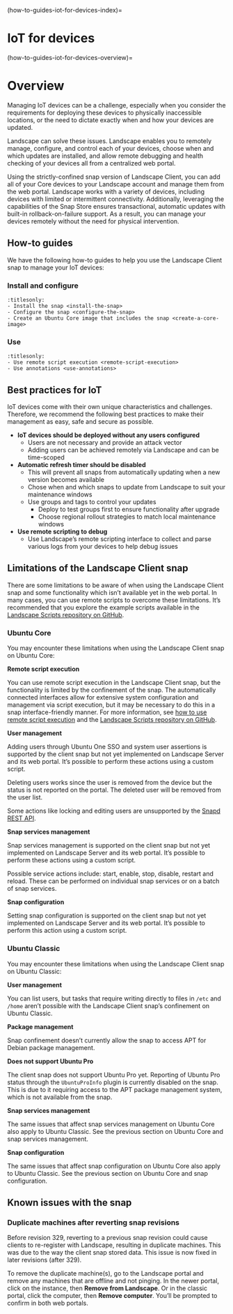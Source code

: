 (how-to-guides-iot-for-devices-index)=
# IoT for devices

(how-to-guides-iot-for-devices-overview)=
# Overview

Managing IoT devices can be a challenge, especially when you consider the requirements for deploying these devices to physically inaccessible locations, or the need to dictate exactly when and how your devices are updated.

Landscape can solve these issues. Landscape enables you to remotely manage, configure, and control each of your devices, choose when and which updates are installed, and allow remote debugging and health checking of your devices all from a centralized web portal.

Using the strictly-confined snap version of Landscape Client, you can add all of your Core devices to your Landscape account and manage them from the web portal. Landscape works with a variety of devices, including devices with limited or intermittent connectivity. Additionally, leveraging the capabilities of the Snap Store ensures transactional, automatic updates with built-in rollback-on-failure support. As a result, you can manage your devices remotely without the need for physical intervention.

## How-to guides

We have the following how-to guides to help you use the Landscape Client snap to manage your IoT devices:

### Install and configure

```{toctree}
:titlesonly:
- Install the snap <install-the-snap>
- Configure the snap <configure-the-snap>
- Create an Ubuntu Core image that includes the snap <create-a-core-image>
```

### Use

```{toctree}
:titlesonly:
- Use remote script execution <remote-script-execution>
- Use annotations <use-annotations>
```

## Best practices for IoT

IoT devices come with their own unique characteristics and challenges. Therefore, we recommend the following best practices to make their management as easy, safe and secure as possible.

- **IoT devices should be deployed without any users configured**
    - Users are not necessary and provide an attack vector
    - Adding users can be achieved remotely via Landscape and can be time-scoped
- **Automatic refresh timer should be disabled**
    - This will prevent all snaps from automatically updating when a new version becomes available
    - Chose when and which snaps to update from Landscape to suit your maintenance windows
    - Use groups and tags to control your updates
        - Deploy to test groups first to ensure functionality after upgrade
        - Choose regional rollout strategies to match local maintenance windows
- **Use remote scripting to debug**
    - Use Landscape’s remote scripting interface to collect and parse various logs from your devices to help debug issues

## Limitations of the Landscape Client snap

There are some limitations to be aware of when using the Landscape Client snap and some functionality which isn’t available yet in the web portal. In many cases, you can use remote scripts to overcome these limitations. It’s recommended that you explore the example scripts available in the [Landscape Scripts repository on GitHub](https://github.com/canonical/landscape-scripts).

### Ubuntu Core

You may encounter these limitations when using the Landscape Client snap on Ubuntu Core:

**Remote script execution**

You can use remote script execution in the Landscape Client snap, but the functionality is limited by the confinement of the snap. The automatically connected interfaces allow for extensive system configuration and management via script execution, but it may be necessary to do this in a snap interface-friendly manner. For more information, see [how to use remote script execution](/how-to-guides/iot-for-devices/remote-script-execution) and the [Landscape Scripts repository on GitHub](https://github.com/canonical/landscape-scripts).

**User management**

Adding users through Ubuntu One SSO and system user assertions is supported by the client snap but not yet implemented on Landscape Server and its web portal. It’s possible to perform these actions using a custom script.

Deleting users works since the user is removed from the device but the status is not reported on the portal. The deleted user will be removed from the user list.

Some actions like locking and editing users are unsupported by the [Snapd REST API](https://snapcraft.io/docs/snapd-api).

**Snap services management**

Snap services management is supported on the client snap but not yet implemented on Landscape Server and its web portal. It’s possible to perform these actions using a custom script.

Possible service actions include: start, enable, stop, disable, restart and reload. These can be performed on individual snap services or on a batch of snap services.

**Snap configuration**

Setting snap configuration is supported on the client snap but not yet implemented on Landscape Server and its web portal. It’s possible to perform this action using a custom script.

### Ubuntu Classic

You may encounter these limitations when using the Landscape Client snap on Ubuntu Classic:

**User management**

You can list users, but tasks that require writing directly to files in `/etc` and `/home` aren’t possible with the Landscape Client snap’s confinement on Ubuntu Classic.

**Package management**

Snap confinement doesn’t currently allow the snap to access APT for Debian package management.

**Does not support Ubuntu Pro**

The client snap does not support Ubuntu Pro yet. Reporting of Ubuntu Pro status through the `UbuntuProInfo` plugin is currently disabled on the snap. This is due to it requiring access to the APT package management system, which is not available from the snap.

**Snap services management**

The same issues that affect snap services management on Ubuntu Core also apply to Ubuntu Classic. See the previous section on Ubuntu Core and snap services management.

**Snap configuration**

The same issues that affect snap configuration on Ubuntu Core also apply to Ubuntu Classic. See the previous section on Ubuntu Core and snap configuration.

## Known issues with the snap

### Duplicate machines after reverting snap revisions

Before revision 329, reverting to a previous snap revision could cause clients to re-register with Landscape, resulting in duplicate machines. This was due to the way the client snap stored data. This issue is now fixed in later revisions (after 329).

To remove the duplicate machine(s), go to the Landscape portal and remove any machines that are offline and not pinging. In the newer portal, click on the instance, then **Remove from Landscape**. Or in the classic portal, click the computer, then **Remove computer**. You’ll be prompted to confirm in both web portals.
